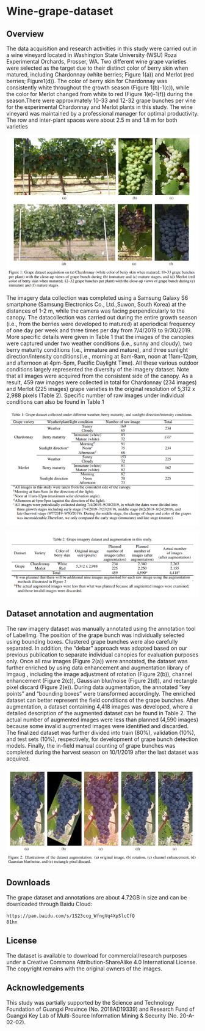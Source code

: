 # Wine-grape-dataset
## Overview
The data acquisition and research activities in this study were carried out in a wine vineyard located in Washington State University (WSU) Roza Experimental Orchards, Prosser, WA. Two different wine grape varieties were selected as the target due to their distinct color of berry skin when matured, including Chardonnay (white berries; Figure 1(a)) and Merlot (red berries; Figure1(d)). The color of berry skin for Chardonnay was consistently white throughout the growth season (Figure 1(b)-1(c)), while the color for Merlot changed from white to red (Figure 1(e)-1(f)) during the season.There were approximately 10-33 and 12-32 grape bunches per vine for the experimental Chardonnay and Merlot plants in this study. The wine vineyard was maintained by a professional manager for optimal productivity. The row and inter-plant spaces were about 2.5 m and 1.8 m for both varieties

![fig1](/images/fig1.png)

The imagery data collection was completed using a Samsung Galaxy S6 smartphone (Samsung Electronics Co., Ltd.,Suwon, South Korea) at the distances of 1-2 m, while the camera was facing perpendicularly to the canopy. The datacollection was carried out during the entire growth season (i.e., from the berries were developed to matured) at aperiodical frequency of one day per week and three times per day from 7/4/2019 to 9/30/2019. More specific details were given in Table 1 that the images of the canopies were captured under two weather conditions (i.e., sunny and cloudy), two berry maturity conditions (i.e., immature and mature), and three sunlight direction/intensity conditions(i.e., morning at 8am-9am, noon at 11am-12pm, and afternoon at 4pm-5pm, Pacific Daylight Time). All these various outdoor conditions largely represented the diversity of the imagery dataset. Note that all images were acquired from the consistent side of the canopy. As a result, 459 raw images were collected in total for Chardonnay (234 images) and Merlot (225 images) grape varieties in the original resolution of 5,312 x 2,988 pixels (Table 2). Specific number of raw images under individual conditions can also be found in Table 1

![table1](/images/table1.png)

![table2](/images/table2.png)


## Dataset annotation and augmentation
The raw imagery dataset was manually annotated using the annotation tool of LabelImg. The position of the grape
bunch was individually selected using bounding boxes. Clustered grape bunches were also carefully separated. In
addition, the “debar” approach was adopted based on our previous publication to separate individual canopies for evaluation purposes only. Once all raw images (Figure 2(a)) were annotated, the dataset was further enriched by using data enhancement and augmentation library of Imgaug , including the image adjustment of rotation (Figure 2(b)), channel enhancement (Figure 2(c)), Gaussian blur/noise (Figure 2(d)), and rectangle pixel discard (Figure 2(e)). During data augmentation, the annotated “key points” and “bounding boxes” were transformed accordingly. The enriched dataset can better represent the field conditions of the grape bunches. After augmentation, a dataset containing 4,418 images was developed, where a detailed description of the augmented dataset can be found in Table 2. The actual number of augmented images were less than planned (4,590 images) because some invalid augmented images were identified and discarded. The finalized dataset was further divided into train (80%), validation (10%), and test sets (10%), respectively, for development of grape bunch detection models. Finally, the in-field manual counting of grape bunches was completed during the harvest season on 10/1/2019 after the last dataset was acquired.

![fig2](/images/fig2.png)

## Downloads
The grape dataset and annotations are about 4.72GB in size and can be downloaded through Baidu Cloud:

    https://pan.baidu.com/s/1S23ccg_WfngVq4XpSlcCfQ 
    81hn

## License
The dataset is available to download for commercial/research purposes under a Creative Commons Attribution-ShareAlike 4.0 International License. The copyright remains with the original owners of the images.


## Acknowledgements
This study was partially supported by the Science and Technology Foundation of Guangxi Province (No. 2018AD19339)
and Research Fund of Guangxi Key Lab of Multi-Source Information Mining & Security (No. 20-A-02-02).
